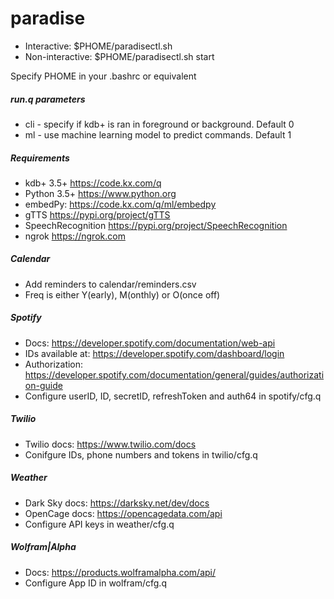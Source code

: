 # paradise
* Interactive:		$PHOME/paradisectl.sh
* Non-interactive:	$PHOME/paradisectl.sh start

Specify PHOME in your .bashrc or equivalent

##### run.q parameters
* cli - specify if kdb+ is ran in foreground or background. Default 0
* ml - use machine learning model to predict commands. Default 1

##### Requirements
* kdb+ 3.5+ https://code.kx.com/q
* Python 3.5+ https://www.python.org
* embedPy: https://code.kx.com/q/ml/embedpy
* gTTS https://pypi.org/project/gTTS
* SpeechRecognition https://pypi.org/project/SpeechRecognition
* ngrok https://ngrok.com 
##### Calendar
* Add reminders to calendar/reminders.csv
* Freq is either Y(early),  M(onthly) or O(once off)
##### Spotify
* Docs: https://developer.spotify.com/documentation/web-api
* IDs available at: https://developer.spotify.com/dashboard/login
* Authorization: https://developer.spotify.com/documentation/general/guides/authorization-guide
* Configure userID, ID, secretID, refreshToken and auth64 in spotify/cfg.q
##### Twilio
* Twilio docs: https://www.twilio.com/docs
* Conifgure IDs, phone numbers and tokens in twilio/cfg.q
##### Weather
* Dark Sky docs: https://darksky.net/dev/docs
* OpenCage docs: https://opencagedata.com/api
* Configure API keys in weather/cfg.q
##### Wolfram|Alpha
* Docs: https://products.wolframalpha.com/api/
* Configure App ID in wolfram/cfg.q
